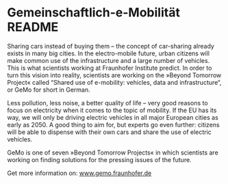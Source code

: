 # Gemeinschaftlich-e-Mobilität README
Sharing cars instead of buying them – the concept of car-sharing already exists in many big cities. In the electro-mobile future, urban citizens will make common use of the infrastructure and a large number of vehicles. This is what scientists working at Fraunhofer Institute predict. In order to turn this vision into reality, scientists are working on the »Beyond Tomorrow Project« called “Shared use of e-mobility: vehicles, data and infrastructure“, or GeMo for short in German.

Less pollution, less noise, a better quality of life – very good reasons to focus on electricity when it comes to the topic of mobility. If the EU has its way, we will only be driving electric vehicles in all major European cities as early as 2050. A good thing to aim for, but experts go even further: citizens will be able to dispense with their own cars and share the use of electric vehicles.

GeMo is one of seven »Beyond Tomorrow Projects« in which scientists are working on finding solutions for the pressing issues of the future.

Get more information on: www.gemo.fraunhofer.de
